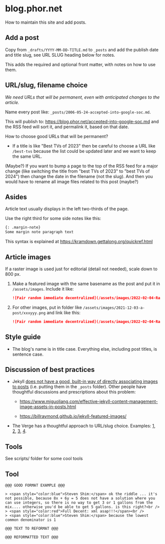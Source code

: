 # blog.phor.net

How to maintain this site and add posts.

## Add a post

Copy from `_drafts/YYYY-MM-DD-TITLE.md` to `_posts` and add the publish date and title slug, see URL SLUG heading below for notes.

This adds the required and optional front matter, with notes on how to use them.

## URL/slug, filename choice

*We need URLs that will be permanent, even with anticipated changes to the article.*

Name every post like: `_posts/2006-05-24-accepted-into-google-soc.md`.

This will publish to: https://blog.phor.net/accepted-into-google-soc.md and the RSS feed will sort it, and permalink it, based on that date.

How to choose good URLs that will be permanent?

* If a title is like "Best TVs of 2023" then be careful to choose a URL like `/best-tvs` because the list could be updated later and we want to keep the same URL.

(Maybe?) If you want to bump a page to the top of the RSS feed for a major change (like switching the title from "best TVs of 2023" to "best TVs of 2024") then change the date in the filename (not the slug). And then you would have to rename all image files related to this post (maybe?)

## Asides

Article text usually displays in the left two-thirds of the page.

Use the right third for some side notes like this:

```markdown
{: .margin-note}
Some margin note paragraph text
```

This syntax is explained at https://kramdown.gettalong.org/quickref.html

## Article images

If a raster image is used just for editorial (detail not needed), scale down to 800 px.

1. Make a featured image with the same basename as the post and put it in `/assets/images`. Include it like:

   ```markdown
   ![Fair random immediate decentralized](/assets/images/2022-02-04-Randomization strategies for NFT drops.svg)
   ```

2. For other images, put in folder like `/assets/images/2021-12-03-a-post/xxxyyy.png` and link like this:

   ```markdown
   ![Fair random immediate decentralized](/assets/images/2022-02-04-Randomization strategies for NFT drops/Fair random immediate decentralized.svg)
   ```

## Style guide

* The blog's name is in title case. Everything else, including post titles, is sentence case.

## Discussion of best practices

* Jekyll [does not have a good, built-in way of directly associating images to posts](https://github.com/jekyll/jekyll/issues/7681) (i.e. putting them in the `_posts` folder). Other people have thoughtful discussions and prescriptions about this problem:

  - https://www.miguoliang.com/effective-jekyll-content-management-image-assets-in-posts.html

  - https://billraymond.github.io/jekyll-featured-images/


* The Verge has a thoughtful approach to URL/slug choice. Examples: [1](https://www.theverge.com/22727963/roku-streaming-stick-4k-review), [2](https://www.theverge.com/21375098/best-streaming-device), [3](https://www.theverge.com/2023/1/4/23537503/roku-select-plus-tvs-features-price), [4](https://www.theverge.com/2023/11/15/23961754/sharp-aquos-oled-roku-tv-size-price).

## Tools

See scripts/ folder for some cool tools

## Tool

```
@@@ GOOD FORMAT EXAMPLE @@@

> <span style="color:blue">Steven Shim:</span> ok the riddle ... it's not possible, because 8x + 6y = 5 does not have a solution where you can use integers, so there is no way to get 3 or 1 gallons from the mix.... otherwise you'd be able to get 5 gallons. is this right?<br />
> <span style="color:red">Full Decent: xml asap!!!</span><br />
> <span style="color:blue">Steven Shim:</span> because the lowest common denominator is 1

@@@ TEXT TO REFORMAT @@@

@@@ REFORMATTED TEXT @@@
```